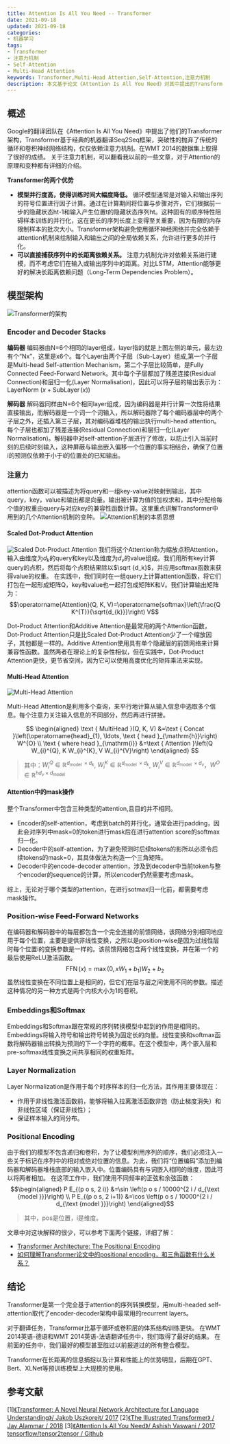 ```yaml
---
title: Attention Is All You Need -- Transformer
date: 2021-09-18
updated: 2021-09-18
categories:
- 机器学习
tags:
- Transformer
- 注意力机制
- Self-Attention
- Multi-Head Attention
keywords: Transformer,Multi-Head Attention,Self-Attention,注意力机制
description: 本文基于论文《Attention Is All You Need》对其中提出的Transformer模型架构进行了拆解，分析了其设计思路和优势。
---
```


## 概述
Google的翻译团队在《Attention Is All You Need》中提出了他们的Transformer架构，Transformer基于经典的机器翻译Seq2Seq框架，突破性的抛弃了传统的循环和卷积神经网络结构，仅仅依赖注意力机制。在WMT 2014的数据集上取得了很好的成绩。
关于注意力机制，可以翻看我以前的一些文章，对于Attention的原理和变种都有详细的介绍。

**Transformer的两个优势**
- **模型并行度高，使得训练时间大幅度降低。** 循环模型通常是对输入和输出序列的符号位置进行因子计算。通过在计算期间将位置与步骤对齐，它们根据前一步的隐藏状态ht-1和输入产生位置t的隐藏状态序列ht。这种固有的顺序特性阻碍样本训练的并行化，这在更长的序列长度上变得至关重要，因为有限的内存限制样本的批次大小。Transformer架构避免使用循环神经网络并完全依赖于attention机制来绘制输入和输出之间的全局依赖关系，允许进行更多的并行化。
- **可以直接捕获序列中的长距离依赖关系。** 注意力机制允许对依赖关系进行建模，而不考虑它们在输入或输出序列中的距离。对比LSTM，Attention能够更好的解决长距离依赖问题（Long-Term Dependencies Problem）。


## 模型架构
![Transformer的架构](https://imzhanghao.oss-cn-qingdao.aliyuncs.com/img/202109290538512.png)

### Encoder and Decoder Stacks

**编码器**
编码器由N=6个相同的layer组成，layer指的就是上图左侧的单元，最左边有个“Nx”，这里是x6个。每个Layer由两个子层（Sub-Layer）组成,第一个子层是Multi-head Self-attention Mechanism，第二个子层比较简单，是Fully Connected Feed-Forward Network。其中每个子层都加了残差连接(Residual Connection)和层归一化(Layer Normalisation)，因此可以将子层的输出表示为：$\text { LayerNorm }(x+\operatorname{SubLayer}(x))$

**解码器**
解码器同样由N=6个相同layer组成，因为编码器是并行计算一次性将结果直接输出，而解码器是一个词一个词输入，所以解码器除了每个编码器层中的两个子层之外，还插入第三子层，其对编码器堆栈的输出执行multi-head attention。每个子层也都加了残差连接(Residual Connection)和层归一化(Layer Normalisation)。解码器中对self-attention子层进行了修改，以防止引入当前时刻的后续时刻输入，这种屏蔽与输出嵌入偏移一个位置的事实相结合，确保了位置i的预测仅依赖于小于i的位置处的已知输出。

### 注意力
attention函数可以被描述为将query和一组key-value对映射到输出，其中query，key，value和输出都是向量。输出被计算为值的加权求和，其中分配给每个值的权重由query与对应key的兼容性函数计算。这里重点讲解Transformer中用到的几个Attention机制的变种。
![Attention机制的本质思想](https://imzhanghao.oss-cn-qingdao.aliyuncs.com/img/202109030902038.png)

#### Scaled Dot-Product Attention
![Scaled Dot-Product Attention](https://imzhanghao.oss-cn-qingdao.aliyuncs.com/img/202109290848281.png)
我们将这个Attention称为缩放点积Attention，输入由维度为$d_k$的query和key以及维度为$d_v$的value组成。我们用所有key计算query的点积，然后将每个点积结果除以$\sqrt {d_k}$，并应用softmax函数来获得value的权重。
在实践中，我们同时在一组query上计算attention函数，将它们打包在一起形成矩阵Q，key和value也一起打包成矩阵K和V。我们计算输出矩阵为：
$$\operatorname{Attention}(Q, K, V)=\operatorname{softmax}\left(\frac{Q K^{T}}{\sqrt{d_{k}}}\right) V$$

Dot-Product Attention和Additive Attention是最常用的两个Attention函数，Dot-Product Attention只是比Scaled Dot-Product Attention少了一个缩放因子，其他都是一样的。Additive Attention使用具有单个隐藏层的前馈网络来计算兼容性函数。虽然两者在理论上的复杂性相似，但在实践中，Dot-Product Attention更快，更节省空间，因为它可以使用高度优化的矩阵乘法来实现。

#### Multi-Head Attention
![Multi-Head Attention](https://imzhanghao.oss-cn-qingdao.aliyuncs.com/img/202109290951436.png)

Multi-Head Attention是利用多个查询，来平行地计算从输入信息中选取多个信息。每个注意力关注输入信息的不同部分，然后再进行拼接。

$$
\begin{aligned}
\text { MultiHead }(Q, K, V) &=\text { Concat }\left(\operatorname{head}_{1}, \ldots, \text { head }_{\mathrm{h}}\right) W^{O} \\
\text { where head }_{\mathrm{i}} &=\text { Attention }\left(Q W_{i}^{Q}, K W_{i}^{K}, V W_{i}^{V}\right)
\end{aligned}
$$
> 其中：$W_{i}^{Q} \in \mathbb{R}^{d_{\text {model }} \times d_{k}}$, $W_{i}^{K} \in \mathbb{R}^{d_{\text {model }} \times d_{k}}$, $W_{i}^{V} \in \mathbb{R}^{d_{\text {model }} \times d_{v}}$，$W^{O} \in \mathbb{R}^{h d_{v} \times d_{\text {model }}}$

#### Attention中的mask操作
整个Transformer中包含三种类型的attention,且目的并不相同。
- Encoder的self-attention，考虑到batch的并行化，通常会进行padding，因此会对序列中mask=0的token进行mask后在进行attention score的softmax归一化。
- Decoder中的self-attention，为了避免预测时后续tokens的影所以必须令后续tokens的mask=0，其具体做法为构造一个三角矩阵。
- Decoder中的encode-decoder attention，涉及到decoder中当前token与整个encoder的sequence的计算，所以encoder仍然需要考虑mask。

综上，无论对于哪个类型的attention，在进行sotmax归一化前，都需要考虑mask操作。


### Position-wise Feed-Forward Networks
在编码器和解码器中的每层都包含一个完全连接的前馈网络，该网络分别相同地应用于每个位置，主要是提供非线性变换，之所以是position-wise是因为过线性层时每个位置i的变换参数是一样的。该前馈网络包含两个线性变换，并在第一个的最后使用ReLU激活函数。
$$\operatorname{FFN}(x)=\max \left(0, x W_{1}+b_{1}\right) W_{2}+b_{2}$$
虽然线性变换在不同位置上是相同的，但它们在层与层之间使用不同的参数。描述这种情况的另一种方式是两个内核大小为1的卷积。

### Embeddings和Softmax
Embeddings和Softmax跟在常规的序列转换模型中起到的作用是相同的。Embeddings将输入符号和输出符号转换为固定长的向量。线性变换和softmax函数将解码器输出转换为预测的下一个字符的概率。在这个模型中，两个嵌入层和pre-softmax线性变换之间共享相同的权重矩阵。

### Layer Normalization
Layer Normalization是作用于每个时序样本的归一化方法，其作用主要体现在：
- 作用于非线性激活函数前，能够将输入拉离激活函数非饱（防止梯度消失）和非线性区域（保证非线性）；
- 保证样本输入的同分布。

### Positional Encoding
由于我们的模型不包含递归和卷积，为了让模型利用序列的顺序，我们必须注入一些关于标记在序列中的相对或绝对位置的信息。为此，我们将“位置编码”添加到编码器和解码器堆栈底部的输入嵌入中。位置编码具有与词嵌入相同的维度，因此可以将两者相加。
在这项工作中，我们使用不同频率的正弦和余弦函数：
$$\begin{aligned}
P E_{(p o s, 2 i)} &=\sin \left(p o s / 10000^{2 i / d_{\text {model }}}\right) \\
P E_{(p o s, 2 i+1)} &=\cos \left(p o s / 10000^{2 i / d_{\text {model }}}\right)
\end{aligned}$$
> 其中，pos是位置，i是维度。

文章中对这块解释的很少，可以参考下面两个链接，详细了解：
- [Transformer Architecture: The Positional Encoding](https://kazemnejad.com/blog/transformer_architecture_positional_encoding/)
- [如何理解Transformer论文中的positional encoding，和三角函数有什么关系？](https://www.zhihu.com/question/347678607)

## 结论
Transformer是第一个完全基于attention的序列转换模型，用multi-headed self-attention取代了encoder-decoder架构中最常用的recurrent layers。

对于翻译任务，Transformer比基于循环或卷积层的体系结构训练更快。 在WMT 2014英语-德语和WMT 2014英语-法语翻译任务中，我们取得了最好的结果。 在前面的任务中，我们最好的模型甚至胜过以前报道过的所有整合模型。

Transformer在长距离的信息捕捉以及计算和性能上的优势明显，后期在GPT、Bert、XLNet等预训练模型上大规模的使用。

## 参考文献
[1][《Transformer: A Novel Neural Network Architecture for Language Understanding》/ Jakob Uszkoreit/ 2017](https://ai.googleblog.com/2017/08/transformer-novel-neural-network.html)
[2][《The Illustrated Transformer》 / Jay Alammar / 2018](https://jalammar.github.io/illustrated-transformer/)
[3][《Attention Is All You Need》/ Ashish Vaswani / 2017](https://arxiv.org/pdf/1706.03762.pdf)
[tensorflow/tensor2tensor / Github](https://github.com/tensorflow/tensor2tensor)
